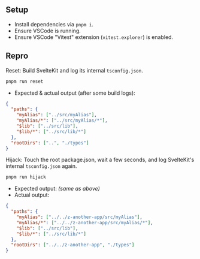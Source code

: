 ## Setup

- Install dependencies via `pnpm i`.
- Ensure VSCode is running.
- Ensure VSCode "Vitest" extension (`vitest.explorer`) is enabled.

## Repro

Reset: Build SvelteKit and log its internal `tsconfig.json`.

```sh
pnpm run reset
```

- Expected & actual output (after some build logs):

```json
{
  "paths": {
    "myAlias": ["../src/myAlias"],
    "myAlias/*": ["../src/myAlias/*"],
    "$lib": ["../src/lib"],
    "$lib/*": ["../src/lib/*"]
  },
  "rootDirs": ["..", "./types"]
}
```

Hijack: Touch the root package.json, wait a few seconds, and log SvelteKit's internal `tsconfig.json` again.

```sh
pnpm run hijack
```

- Expected output: _(same as above)_
- Actual output:

```json
{
  "paths": {
    "myAlias": ["../../z-another-app/src/myAlias"],
    "myAlias/*": ["../../z-another-app/src/myAlias/*"],
    "$lib": ["../src/lib"],
    "$lib/*": ["../src/lib/*"]
  },
  "rootDirs": ["../../z-another-app", "./types"]
}
```
